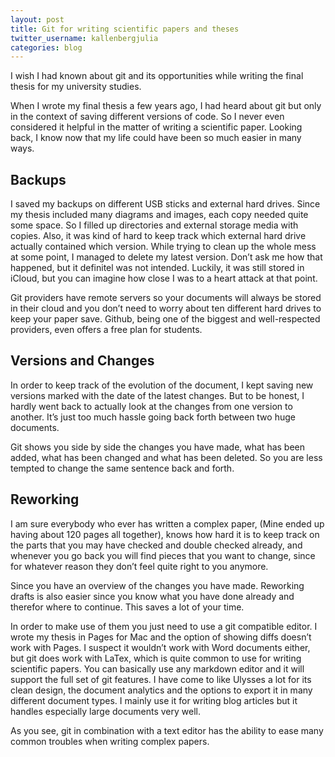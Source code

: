 ```yaml
---
layout: post
title: Git for writing scientific papers and theses
twitter_username: kallenbergjulia
categories: blog
---
```


I wish I had known about git and its opportunities while writing the final thesis for my university studies.

When I wrote my final thesis a few years ago, I had heard about git but only in the context of saving different versions of code. So I never even considered it helpful in the matter of writing a scientific paper. Looking back, I know now that my life could have been so much easier in many ways.

## Backups

I saved my backups on different USB sticks and external hard drives. Since my thesis included many diagrams and images, each copy needed quite some space. So I filled up directories and external storage media with copies.
Also, it was kind of hard to keep track which external hard drive actually contained which version. While trying to clean up the whole mess at some point, I managed to delete my latest version. Don’t ask me how that happened, but it definitel was not intended. Luckily, it was still stored in iCloud, but you can imagine how close I was to a heart attack at that point.

Git providers have remote servers so your documents will always be stored in their cloud and you don’t need to worry about ten different hard drives to keep your paper save. Github, being one of the biggest and well-respected providers, even offers a free plan for students.

## Versions and Changes

In order to keep track of the evolution of the document, I kept saving new versions marked with the date of the latest changes. But to be honest, I hardly went back to actually look at the changes from one version to another. It’s just too much hassle going back forth between two huge documents.

Git shows you side by side the changes you have made, what has been added, what has been changed and what has been deleted. So you are less tempted to change the same sentence back and forth. 

## Reworking

I am sure everybody who ever has written a complex paper, (Mine ended up having about 120 pages all together), knows how hard it is to keep track on the parts that you may have checked and double checked already, and whenever you go back you will find pieces that you want to change, since for whatever reason they don’t feel quite right to you anymore. 

Since you have an overview of the changes you have made. Reworking drafts is also easier since you know what you have done already and therefor where to continue. This saves a lot of your time.

In order to make use of them you just need to use a git compatible editor.
I wrote my thesis in Pages for Mac and the option of showing diffs doesn’t work with Pages. I suspect it wouldn’t work with Word documents either, but git does work with LaTex, which is quite common to use for writing scientific papers.
You can basically use any markdown editor and it will support the full set of git features. 
I have come to like Ulysses a lot for its clean design, the document analytics and the options to export it in many different document types. I mainly use it for writing blog articles but it handles especially large documents very well.

As you see, git in combination with a text editor has the ability to ease many common troubles when writing complex papers.

